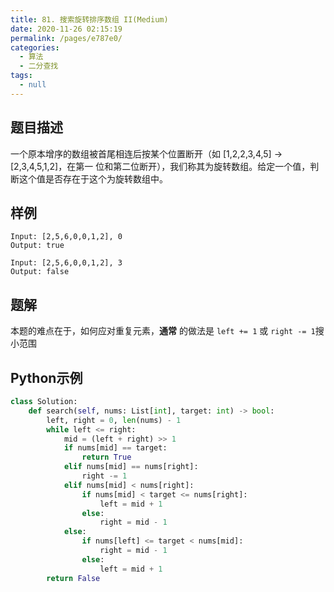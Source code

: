 ```yaml
---
title: 81. 搜索旋转排序数组 II(Medium)
date: 2020-11-26 02:15:19
permalink: /pages/e787e0/
categories: 
  - 算法
  - 二分查找
tags: 
  - null
---
```


## 题目描述

一个原本增序的数组被首尾相连后按某个位置断开（如 [1,2,2,3,4,5] → [2,3,4,5,1,2]，在第一 位和第二位断开），我们称其为旋转数组。给定一个值，判断这个值是否存在于这个为旋转数组中。

## 样例

```
Input: [2,5,6,0,0,1,2], 0
Output: true

Input: [2,5,6,0,0,1,2], 3
Output: false
```

## 题解

本题的难点在于，如何应对重复元素，**通常** 的做法是 `left += 1` 或 `right -= 1`搜小范围

## Python示例

```python
class Solution:
    def search(self, nums: List[int], target: int) -> bool:
        left, right = 0, len(nums) - 1
        while left <= right:
            mid = (left + right) >> 1
            if nums[mid] == target:
                return True 
            elif nums[mid] == nums[right]:
                right -= 1
            elif nums[mid] < nums[right]:
                if nums[mid] < target <= nums[right]:
                    left = mid + 1
                else:
                    right = mid - 1
            else:
                if nums[left] <= target < nums[mid]:
                    right = mid - 1
                else:
                    left = mid + 1
        return False 
```

